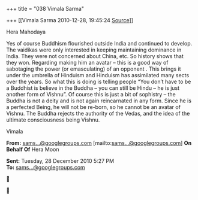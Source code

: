 +++
title = "038 Vimala Sarma"

+++
[[Vimala Sarma	2010-12-28, 19:45:24 [Source](https://groups.google.com/g/samskrita/c/0QvRNik3Y40)]]



Hera Mahodaya

Yes of course Buddhism flourished outside India and continued to develop. The vaidikas were only interested in keeping maintaining
dominance in India. They were not concerned about China, etc. So history shows that they won. Regarding making him an avatar – this is a good way of sabotaging the power (or emasculating) of an opponent .
This brings it under the umbrella of Hinduism and Hinduism has assimilated many sects over the years. So what this is doing is telling people “You don’t have to be a Buddhist is believe in the Buddha – you can still be Hindu – he is just another form of Vishnu”. Of course this is just a bit of sophistry – the Buddha is not a deity and is not again reincarnated in any form. Since he is a perfected Being, he will not be re-born, so he cannot be an avatar of Vishnu. The Buddha rejects the authority of the Vedas, and the idea of the ultimate consciousness being Vishnu.

Vimala



**From:** [sams...@googlegroups.com]() \[mailto:[sams...@googlegroups.com]()\] **On Behalf Of** Hera Moon

  
**Sent:** Tuesday, 28 December 2010 5:27 PM  
**To:** [sams...@googlegroups.com]()  





